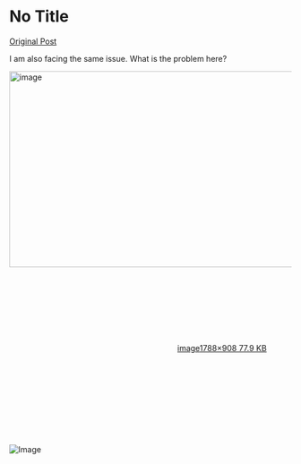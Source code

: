 # No Title

[Original Post](https://discourse.onlinedegree.iitm.ac.in/t/165959/139)

<p>I am also facing the same issue. What is the problem here?<br>
<div class="lightbox-wrapper"><a class="lightbox" href="https://europe1.discourse-cdn.com/flex013/uploads/iitm/original/3X/0/6/067aa8362e39ff9020d2cf42d3b7605bcbb0bcf2.png" data-download-href="/uploads/short-url/VjEHbVA73iao6V0dWooc7VyFI6.png?dl=1" title="image" rel="noopener nofollow ugc"><img src="https://europe1.discourse-cdn.com/flex013/uploads/iitm/optimized/3X/0/6/067aa8362e39ff9020d2cf42d3b7605bcbb0bcf2_2_690x350.png" alt="image" data-base62-sha1="VjEHbVA73iao6V0dWooc7VyFI6" width="690" height="350" srcset="https://europe1.discourse-cdn.com/flex013/uploads/iitm/optimized/3X/0/6/067aa8362e39ff9020d2cf42d3b7605bcbb0bcf2_2_690x350.png, https://europe1.discourse-cdn.com/flex013/uploads/iitm/optimized/3X/0/6/067aa8362e39ff9020d2cf42d3b7605bcbb0bcf2_2_1035x525.png 1.5x, https://europe1.discourse-cdn.com/flex013/uploads/iitm/optimized/3X/0/6/067aa8362e39ff9020d2cf42d3b7605bcbb0bcf2_2_1380x700.png 2x" data-dominant-color="222C2E"><div class="meta"><svg class="fa d-icon d-icon-far-image svg-icon" aria-hidden="true"><use href="#far-image"></use></svg><span class="filename">image</span><span class="informations">1788×908 77.9 KB</span><svg class="fa d-icon d-icon-discourse-expand svg-icon" aria-hidden="true"><use href="#discourse-expand"></use></svg></div></a></div></p>

![Image](https://europe1.discourse-cdn.com/flex013/uploads/iitm/optimized/3X/0/6/067aa8362e39ff9020d2cf42d3b7605bcbb0bcf2_2_690x350.png)
